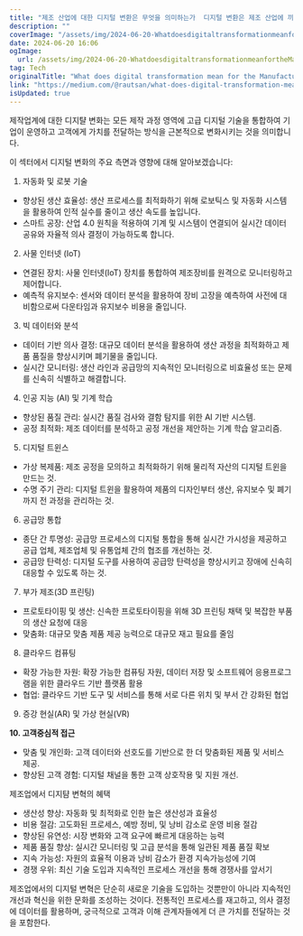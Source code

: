 ```yaml
---
title: "제조 산업에 대한 디지털 변환은 무엇을 의미하는가  디지털 변환은 제조 산업에 끼친 영향이 크다 기술의 발전으로 제조업체들은 생산성을 높이고 비용을 절감하며 경쟁력을 강화할 수 있다 이를 통해 새로운 비즈니스 모델을 개발하고 고객 경험을 향상시킬 수 있다 디지털 변환을 통해 제조업체들은 혁신적인 방식으로 제품을 디자인, 생산 및 유통할 수 있게 되며 전반적으로 생산 과정을 최적화할 수 있다"
description: ""
coverImage: "/assets/img/2024-06-20-WhatdoesdigitaltransformationmeanfortheManufacturingindustry_0.png"
date: 2024-06-20 16:06
ogImage:
  url: /assets/img/2024-06-20-WhatdoesdigitaltransformationmeanfortheManufacturingindustry_0.png
tag: Tech
originalTitle: "What does digital transformation mean for the Manufacturing industry?"
link: "https://medium.com/@rautsan/what-does-digital-transformation-mean-for-the-manufacturing-industry-67b00ad1c1d4"
isUpdated: true
---
```


제작업계에 대한 디지턀 변화는 모든 제작 과정 영역에 고급 디지털 기술을 통합하여 기업이 운영하고 고객에게 가치를 전달하는 방식을 근본적으로 변화시키는 것을 의미합니다.

이 섹터에서 디지털 변화의 주요 측면과 영향에 대해 알아보겠습니다:

1. 자동화 및 로봇 기술

<div class="content-ad"></div>

- 향상된 생산 효율성: 생산 프로세스를 최적화하기 위해 로보틱스 및 자동화 시스템을 활용하여 인적 실수를 줄이고 생산 속도를 높입니다.
- 스마트 공장: 산업 4.0 원칙을 적용하여 기계 및 시스템이 연결되어 실시간 데이터 공유와 자율적 의사 결정이 가능하도록 합니다.

2. 사물 인터넷 (IoT)

- 연결된 장치: 사물 인터넷(IoT) 장치를 통합하여 제조장비를 원격으로 모니터링하고 제어합니다.
- 예측적 유지보수: 센서와 데이터 분석을 활용하여 장비 고장을 예측하여 사전에 대비함으로써 다운타임과 유지보수 비용을 줄입니다.

3. 빅 데이터와 분석

<div class="content-ad"></div>

- 데이터 기반 의사 결정: 대규모 데이터 분석을 활용하여 생산 과정을 최적화하고 제품 품질을 향상시키며 폐기물을 줄입니다.
- 실시간 모니터링: 생산 라인과 공급망의 지속적인 모니터링으로 비효율성 또는 문제를 신속히 식별하고 해결합니다.

4. 인공 지능 (AI) 및 기계 학습

- 향상된 품질 관리: 실시간 품질 검사와 결함 탐지를 위한 AI 기반 시스템.
- 공정 최적화: 제조 데이터를 분석하고 공정 개선을 제안하는 기계 학습 알고리즘.

5. 디지털 트윈스

<div class="content-ad"></div>

- 가상 복제품: 제조 공정을 모의하고 최적화하기 위해 물리적 자산의 디지털 트윈을 만드는 것.
- 수명 주기 관리: 디지털 트윈을 활용하여 제품의 디자인부터 생산, 유지보수 및 폐기까지 전 과정을 관리하는 것.

6. 공급망 통합

- 종단 간 투명성: 공급망 프로세스의 디지털 통합을 통해 실시간 가시성을 제공하고 공급 업체, 제조업체 및 유통업체 간의 협조를 개선하는 것.
- 공급망 탄력성: 디지털 도구를 사용하여 공급망 탄력성을 향상시키고 장애에 신속히 대응할 수 있도록 하는 것.

7. 부가 제조(3D 프린팅)

<div class="content-ad"></div>

- 프로토타이핑 및 생산: 신속한 프로토타이핑을 위해 3D 프린팅 채택 및 복잡한 부품의 생산 요청에 대응
- 맞춤화: 대규모 맞춤 제품 제공 능력으로 대규모 재고 필요를 줄임

8. 클라우드 컴퓨팅

- 확장 가능한 자원: 확장 가능한 컴퓨팅 자원, 데이터 저장 및 소프트웨어 응용프로그램을 위한 클라우드 기반 플랫폼 활용
- 협업: 클라우드 기반 도구 및 서비스를 통해 서로 다른 위치 및 부서 간 강화된 협업

9. 증강 현실(AR) 및 가상 현실(VR)

<div class="content-ad"></div>

**10. 고객중심적 접근**

- 맞춤 및 개인화: 고객 데이터와 선호도를 기반으로 한 더 맞춤화된 제품 및 서비스 제공.
- 향상된 고객 경험: 디지털 채널을 통한 고객 상호작용 및 지원 개선.

제조업에서 디지턈 변혁의 혜택

<div class="content-ad"></div>

- 생산성 향상: 자동화 및 최적화로 인한 높은 생산성과 효율성
- 비용 절감: 고도화된 프로세스, 예방 정비, 및 낭비 감소로 운영 비용 절감
- 향상된 유연성: 시장 변화와 고객 요구에 빠르게 대응하는 능력
- 제품 품질 향상: 실시간 모니터링 및 고급 분석을 통해 일관된 제품 품질 확보
- 지속 가능성: 자원의 효율적 이용과 낭비 감소가 환경 지속가능성에 기여
- 경쟁 우위: 최신 기술 도입과 지속적인 프로세스 개선을 통해 경쟁사를 앞서기

제조업에서의 디지털 변혁은 단순히 새로운 기술을 도입하는 것뿐만이 아니라 지속적인 개선과 혁신을 위한 문화를 조성하는 것이다. 전통적인 프로세스를 재고하고, 의사 결정에 데이터를 활용하며, 궁극적으로 고객과 이해 관계자들에게 더 큰 가치를 전달하는 것을 포함한다.
